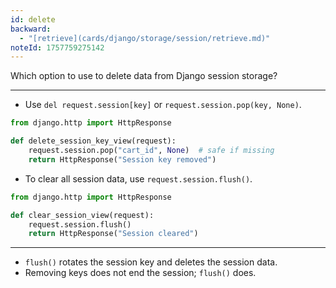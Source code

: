 ```yaml
---
id: delete
backward:
  - "[retrieve](cards/django/storage/session/retrieve.md)"
noteId: 1757759275142
---
```


Which option to use to delete data from Django session storage?

---

- Use `del request.session[key]` or `request.session.pop(key, None)`.

```python
from django.http import HttpResponse

def delete_session_key_view(request):
    request.session.pop("cart_id", None)  # safe if missing
    return HttpResponse("Session key removed")
```

- To clear all session data, use `request.session.flush()`.

```python
from django.http import HttpResponse

def clear_session_view(request):
    request.session.flush()
    return HttpResponse("Session cleared")
```

---

- `flush()` rotates the session key and deletes the session data.
- Removing keys does not end the session; `flush()` does.

